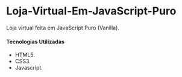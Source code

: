 # Loja-Virtual-Em-JavaScript-Puro
 Loja virtual feita em JavaScript Puro (Vanilla).
 
 #### Tecnologias Utilizadas
* HTML5.
* CSS3.
* Javascript.
